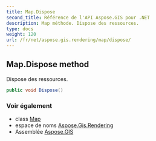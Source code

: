 ```yaml
---
title: Map.Dispose
second_title: Référence de l'API Aspose.GIS pour .NET
description: Map méthode. Dispose des ressources.
type: docs
weight: 120
url: /fr/net/aspose.gis.rendering/map/dispose/
---
```

## Map.Dispose method

Dispose des ressources.

```csharp
public void Dispose()
```

### Voir également

* class [Map](../)
* espace de noms [Aspose.Gis.Rendering](../../map/)
* Assemblée [Aspose.GIS](../../../)


